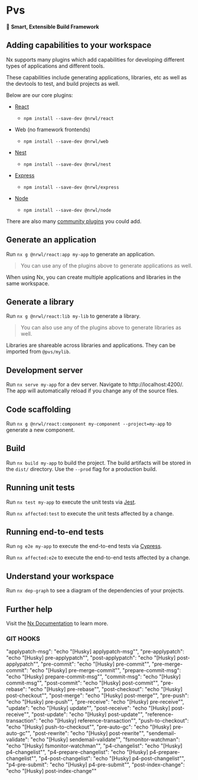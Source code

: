 # Pvs

🔎 **Smart, Extensible Build Framework**

## Adding capabilities to your workspace

Nx supports many plugins which add capabilities for developing different types of applications and different tools.

These capabilities include generating applications, libraries, etc as well as the devtools to test, and build projects as well.

Below are our core plugins:

- [React](https://reactjs.org)
  - `npm install --save-dev @nrwl/react`
- Web (no framework frontends)

  - `npm install --save-dev @nrwl/web`

- [Nest](https://nestjs.com)
  - `npm install --save-dev @nrwl/nest`
- [Express](https://expressjs.com)
  - `npm install --save-dev @nrwl/express`
- [Node](https://nodejs.org)
  - `npm install --save-dev @nrwl/node`

There are also many [community plugins](https://nx.dev/community) you could add.

## Generate an application

Run `nx g @nrwl/react:app my-app` to generate an application.

> You can use any of the plugins above to generate applications as well.

When using Nx, you can create multiple applications and libraries in the same workspace.

## Generate a library

Run `nx g @nrwl/react:lib my-lib` to generate a library.

> You can also use any of the plugins above to generate libraries as well.

Libraries are shareable across libraries and applications. They can be imported from `@pvs/mylib`.

## Development server

Run `nx serve my-app` for a dev server. Navigate to http://localhost:4200/. The app will automatically reload if you change any of the source files.

## Code scaffolding

Run `nx g @nrwl/react:component my-component --project=my-app` to generate a new component.

## Build

Run `nx build my-app` to build the project. The build artifacts will be stored in the `dist/` directory. Use the `--prod` flag for a production build.

## Running unit tests

Run `nx test my-app` to execute the unit tests via [Jest](https://jestjs.io).

Run `nx affected:test` to execute the unit tests affected by a change.

## Running end-to-end tests

Run `ng e2e my-app` to execute the end-to-end tests via [Cypress](https://www.cypress.io).

Run `nx affected:e2e` to execute the end-to-end tests affected by a change.

## Understand your workspace

Run `nx dep-graph` to see a diagram of the dependencies of your projects.

## Further help

Visit the [Nx Documentation](https://nx.dev) to learn more.

### GIT HOOKS

"applypatch-msg": "echo \"[Husky] applypatch-msg\"",
"pre-applypatch": "echo \"[Husky] pre-applypatch\"",
"post-applypatch": "echo \"[Husky] post-applypatch\"",
"pre-commit": "echo \"[Husky] pre-commit\"",
"pre-merge-commit": "echo \"[Husky] pre-merge-commit\"",
"prepare-commit-msg": "echo \"[Husky] prepare-commit-msg\"",
"commit-msg": "echo \"[Husky] commit-msg\"",
"post-commit": "echo \"[Husky] post-commit\"",
"pre-rebase": "echo \"[Husky] pre-rebase\"",
"post-checkout": "echo \"[Husky] post-checkout\"",
"post-merge": "echo \"[Husky] post-merge\"",
"pre-push": "echo \"[Husky] pre-push\"",
"pre-receive": "echo \"[Husky] pre-receive\"",
"update": "echo \"[Husky] update\"",
"post-receive": "echo \"[Husky] post-receive\"",
"post-update": "echo \"[Husky] post-update\"",
"reference-transaction": "echo \"[Husky] reference-transaction\"",
"push-to-checkout": "echo \"[Husky] push-to-checkout\"",
"pre-auto-gc": "echo \"[Husky] pre-auto-gc\"",
"post-rewrite": "echo \"[Husky] post-rewrite\"",
"sendemail-validate": "echo \"[Husky] sendemail-validate\"",
"fsmonitor-watchman": "echo \"[Husky] fsmonitor-watchman\"",
"p4-changelist": "echo \"[Husky] p4-changelist\"",
"p4-prepare-changelist": "echo \"[Husky] p4-prepare-changelist\"",
"p4-post-changelist": "echo \"[Husky] p4-post-changelist\"",
"p4-pre-submit": "echo \"[Husky] p4-pre-submit\"",
"post-index-change": "echo \"[Husky] post-index-change\""
